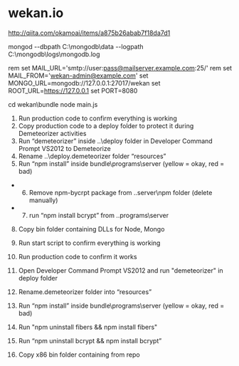 # wekan.io
http://qiita.com/okamoai/items/a875b26abab7f18da7d1

mongod --dbpath C:\mongodb\data --logpath C:\mongodb\logs\mongodb.log

rem set MAIL_URL='smtp://user:pass@mailserver.example.com:25/'
rem set MAIL_FROM='wekan-admin@example.com'
set MONGO_URL=mongodb://127.0.0.1:27017/wekan
set ROOT_URL=https://127.0.0.1
set PORT=8080

cd wekan\bundle
node main.js



1. Run production code to confirm everything is working
2. Copy production code to a deploy folder to protect it during Demeteorizer activities
3. Run “demeteorizer” inside ..\deploy folder in Developer Command Prompt VS2012 to Demeteorize
4. Rename ..\deploy.demeteorizer folder “resources”
5. Run “npm install” inside bundle\programs\server (yellow = okay, red = bad)
* 6. Remove npm-bycrpt package from ..server\npm folder (delete manually)
* 7. run “npm install bcrypt” from ..programs\server
8. Copy bin folder containing DLLs for Node, Mongo
9. Run start script to confirm everything is working

1. Run production code to confirm it works
2. Open Developer Command Prompt VS2012 and run "demeteorizer" in deploy folder 
3. Rename.demeteorizer folder into “resources”
4. Run “npm install” inside bundle\programs\server (yellow = okay, red = bad)
5. Run "npm uninstall fibers && npm install fibers"
6. Run “npm uninstall bcrypt && npm install bcrypt”
7. Copy x86 bin folder containing from repo
